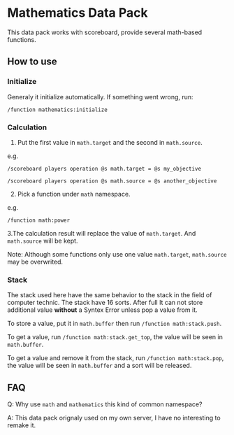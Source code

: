 # Mathematics Data Pack

This data pack works with scoreboard, provide several math-based functions. 

## How to use

### Initialize

Generaly it initialize automatically. If something went wrong, run:

`/function mathematics:initialize`

### Calculation

1. Put the first value in `math.target` and the second in `math.source`.

e.g.

`/scoreboard players operation @s math.target = @s my_objective`

`/scoreboard players operation @s math.source = @s another_objective`

2. Pick a function under `math` namespace.

e.g.

`/function math:power`

3.The calculation result will replace the value of `math.target`. And `math.source` will be kept.

Note: Although some functions only use one value `math.target`, `math.source` may be overwrited.

### Stack

The stack used here have the same behavior to the stack in the field of computer technic. The stack have 16 sorts. After full It can not store additional value **without** a Syntex Error unless pop a value from it.

To store a value, put it in `math.buffer` then run `/function math:stack.push`.

To get a value, run `/function math:stack.get_top`, the value will be seen in `math.buffer`.

To get a value and remove it from the stack, run `/function math:stack.pop`, the value will be seen in `math.buffer` and a sort will be released.

## FAQ

Q: Why use `math` and `mathematics` this kind of common namespace?

A: This data pack orignaly used on my own server, I have no interesting to remake it.
